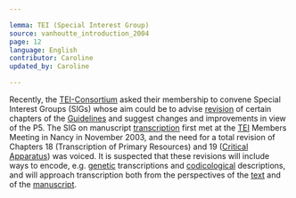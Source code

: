 ```yaml
---

lemma: TEI (Special Interest Group)
source: vanhoutte_introduction_2004
page: 12
language: English
contributor: Caroline
updated_by: Caroline

---
```


Recently, the [TEI-Consortium](TEIConsortium.html) asked their membership to convene Special Interest Groups (SIGs) whose aim could be to advise [revision](revision.html) of certain chapters of the [Guidelines](TEIGuidelines.html) and suggest changes and improvements in view of the P5. The SIG on manuscript [transcription](transcription.html) first met at the [TEI](TEI.html) Members Meeting in Nancy in November 2003, and the need for a total revision of Chapters 18 (Transcription of Primary Resources) and 19 ([Critical Apparatus](apparatusCritical.html)) was voiced. It is suspected that these revisions will include ways to encode, e.g. [genetic](genesis.html) transcriptions and [codicological](codicology.html) descriptions, and will approach transcription both from the perspectives of the [text](text.html) and of the [manuscript](manuscript.html).
